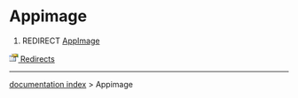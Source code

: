 # Appimage
1.  REDIRECT [AppImage](AppImage.md)

[<img src="images/Property.png" style="width:16px"> Redirects](Category_Redirects.md)

---
[documentation index](../README.md) > Appimage
